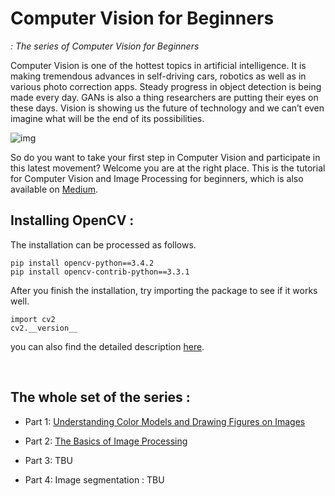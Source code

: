 # Computer Vision for Beginners
*: The series of Computer Vision for Beginners*

Computer Vision is one of the hottest topics in artificial intelligence. It is making tremendous advances in self-driving cars, robotics as well as in various photo correction apps. Steady progress in object detection is being made every day. GANs is also a thing researchers are putting their eyes on these days. Vision is showing us the future of technology and we can’t even imagine what will be the end of its possibilities.

![img](https://github.com/jjone36/vision_4_beginners/blob/master/images/main.jpg)

So do you want to take your first step in Computer Vision and participate in this latest movement? Welcome you are at the right place. This is the tutorial for Computer Vision and Image Processing for beginners, which is also available on [Medium](https://towardsdatascience.com/computer-vision-for-beginners-part-1-7cca775f58ef).

## Installing OpenCV :

The installation can be processed as follows.

```
pip install opencv-python==3.4.2
pip install opencv-contrib-python==3.3.1
```

After you finish the installation, try importing the package to see if it works well. 

```
import cv2
cv2.__version__
```

you can also find the detailed description [here](https://pypi.org/project/opencv-python/).

<br>

## The whole set of the series :

- Part 1: [Understanding Color Models and Drawing Figures on Images](https://github.com/jjone36/vision_4_beginners/blob/master/part1_introduction.ipynb)

- Part 2: [The Basics of Image Processing](https://github.com/jjone36/vision_4_beginners/blob/master/part2_image_processing.ipynb)

- Part 3: TBU

- Part 4: Image segmentation : TBU
